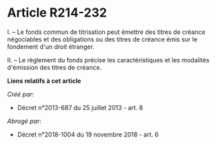 # Article R214-232

I. – Le fonds commun de titrisation peut émettre des titres de créance négociables et des obligations ou des titres de
créance émis sur le fondement d'un droit étranger.

II. – Le règlement du fonds précise les caractéristiques et les modalités d'émission des titres de créance.

**Liens relatifs à cet article**

_Créé par_:

  - Décret n°2013-687 du 25 juillet 2013 - art. 8

_Abrogé par_:

  - Décret n°2018-1004 du 19 novembre 2018 - art. 6
